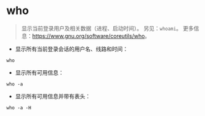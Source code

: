 # who

> 显示当前登录用户及相关数据（进程、启动时间）。
> 另见：`whoami`。
> 更多信息：<https://www.gnu.org/software/coreutils/who>。

- 显示所有当前登录会话的用户名、线路和时间：

`who`

- 显示所有可用信息：

`who -a`

- 显示所有可用信息并带有表头：

`who -a -H`